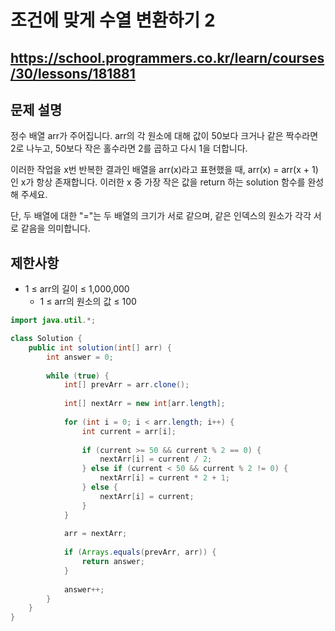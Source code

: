 # 조건에 맞게 수열 변환하기 2
https://school.programmers.co.kr/learn/courses/30/lessons/181881
---
## 문제 설명
정수 배열 arr가 주어집니다. arr의 각 원소에 대해 값이 50보다 크거나 같은 짝수라면 2로 나누고, 50보다 작은 홀수라면 2를 곱하고 다시 1을 더합니다.

이러한 작업을 x번 반복한 결과인 배열을 arr(x)라고 표현했을 때, arr(x) = arr(x + 1)인 x가 항상 존재합니다. 이러한 x 중 가장 작은 값을 return 하는 solution 함수를 완성해 주세요.

단, 두 배열에 대한 "="는 두 배열의 크기가 서로 같으며, 같은 인덱스의 원소가 각각 서로 같음을 의미합니다.

## 제한사항
+ 1 ≤ arr의 길이 ≤ 1,000,000
  + 1 ≤ arr의 원소의 값 ≤ 100
```java
import java.util.*;

class Solution {
    public int solution(int[] arr) {
        int answer = 0;
        
        while (true) {
            int[] prevArr = arr.clone();
            
            int[] nextArr = new int[arr.length];
            
            for (int i = 0; i < arr.length; i++) {
                int current = arr[i];
                
                if (current >= 50 && current % 2 == 0) {
                    nextArr[i] = current / 2;
                } else if (current < 50 && current % 2 != 0) {
                    nextArr[i] = current * 2 + 1;
                } else {
                    nextArr[i] = current;
                }
            }
            
            arr = nextArr;
            
            if (Arrays.equals(prevArr, arr)) {
                return answer;
            }
            
            answer++;
        }
    }
}
```